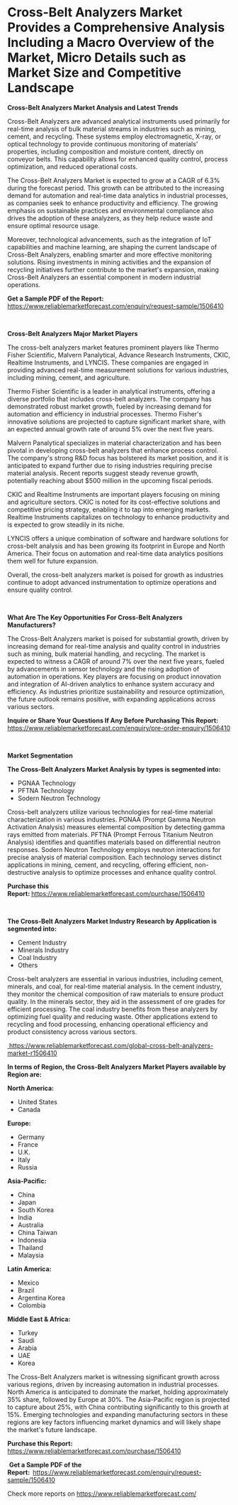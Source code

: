 <p><h1>Cross-Belt Analyzers Market Provides a Comprehensive Analysis Including a Macro Overview of the Market, Micro Details such as Market Size and Competitive Landscape</h1></p><p><strong>Cross-Belt Analyzers Market Analysis and Latest Trends</strong></p>
<p><p>Cross-Belt Analyzers are advanced analytical instruments used primarily for real-time analysis of bulk material streams in industries such as mining, cement, and recycling. These systems employ electromagnetic, X-ray, or optical technology to provide continuous monitoring of materials' properties, including composition and moisture content, directly on conveyor belts. This capability allows for enhanced quality control, process optimization, and reduced operational costs.</p><p>The Cross-Belt Analyzers Market is expected to grow at a CAGR of 6.3% during the forecast period. This growth can be attributed to the increasing demand for automation and real-time data analytics in industrial processes, as companies seek to enhance productivity and efficiency. The growing emphasis on sustainable practices and environmental compliance also drives the adoption of these analyzers, as they help reduce waste and ensure optimal resource usage.</p><p>Moreover, technological advancements, such as the integration of IoT capabilities and machine learning, are shaping the current landscape of Cross-Belt Analyzers, enabling smarter and more effective monitoring solutions. Rising investments in mining activities and the expansion of recycling initiatives further contribute to the market's expansion, making Cross-Belt Analyzers an essential component in modern industrial operations.</p></p>
<p><strong>Get a Sample PDF of the Report:&nbsp;</strong> <a href="https://www.reliablemarketforecast.com/enquiry/request-sample/1506410?utm_campaign=3203&utm_medium=2&utm_source=Github&utm_content=ia&utm_term=23032025&utm_id=cross-belt-analyzers">https://www.reliablemarketforecast.com/enquiry/request-sample/1506410</a></p>
<p>&nbsp;</p>
<p><strong>Cross-Belt Analyzers Major Market Players</strong></p>
<p><p>The cross-belt analyzers market features prominent players like Thermo Fisher Scientific, Malvern Panalytical, Advance Research Instruments, CKIC, Realtime Instruments, and LYNCIS. These companies are engaged in providing advanced real-time measurement solutions for various industries, including mining, cement, and agriculture.</p><p>Thermo Fisher Scientific is a leader in analytical instruments, offering a diverse portfolio that includes cross-belt analyzers. The company has demonstrated robust market growth, fueled by increasing demand for automation and efficiency in industrial processes. Thermo Fisher's innovative solutions are projected to capture significant market share, with an expected annual growth rate of around 5% over the next five years.</p><p>Malvern Panalytical specializes in material characterization and has been pivotal in developing cross-belt analyzers that enhance process control. The company's strong R&D focus has bolstered its market position, and it is anticipated to expand further due to rising industries requiring precise material analysis. Recent reports suggest steady revenue growth, potentially reaching about $500 million in the upcoming fiscal periods.</p><p>CKIC and Realtime Instruments are important players focusing on mining and agriculture sectors. CKIC is noted for its cost-effective solutions and competitive pricing strategy, enabling it to tap into emerging markets. Realtime Instruments capitalizes on technology to enhance productivity and is expected to grow steadily in its niche. </p><p>LYNCIS offers a unique combination of software and hardware solutions for cross-belt analysis and has been growing its footprint in Europe and North America. Their focus on automation and real-time data analytics positions them well for future expansion.</p><p>Overall, the cross-belt analyzers market is poised for growth as industries continue to adopt advanced instrumentation to optimize operations and ensure quality control.</p></p>
<p>&nbsp;</p>
<p><strong>What Are The Key Opportunities For Cross-Belt Analyzers Manufacturers?</strong></p>
<p><p>The Cross-Belt Analyzers market is poised for substantial growth, driven by increasing demand for real-time analysis and quality control in industries such as mining, bulk material handling, and recycling. The market is expected to witness a CAGR of around 7% over the next five years, fueled by advancements in sensor technology and the rising adoption of automation in operations. Key players are focusing on product innovation and integration of AI-driven analytics to enhance system accuracy and efficiency. As industries prioritize sustainability and resource optimization, the future outlook remains positive, with expanding applications across various sectors.</p></p>
<p><strong>Inquire or Share Your Questions If Any Before Purchasing This Report:</strong> <a href="https://www.reliablemarketforecast.com/enquiry/pre-order-enquiry/1506410?utm_campaign=3203&utm_medium=2&utm_source=Github&utm_content=ia&utm_term=23032025&utm_id=cross-belt-analyzers">https://www.reliablemarketforecast.com/enquiry/pre-order-enquiry/1506410</a></p>
<p>&nbsp;</p>
<p><strong>Market Segmentation</strong></p>
<p><strong>The Cross-Belt Analyzers Market Analysis by types is segmented into:</strong></p>
<p><ul><li>PGNAA Technology</li><li>PFTNA Technology</li><li>Sodern Neutron Technology</li></ul></p>
<p><p>Cross-belt analyzers utilize various technologies for real-time material characterization in various industries. PGNAA (Prompt Gamma Neutron Activation Analysis) measures elemental composition by detecting gamma rays emitted from materials. PFTNA (Prompt Ferrous Titanium Neutron Analysis) identifies and quantifies materials based on differential neutron responses. Sodern Neutron Technology employs neutron interactions for precise analysis of material composition. Each technology serves distinct applications in mining, cement, and recycling, offering efficient, non-destructive analysis to optimize processes and enhance quality control.</p></p>
<p><strong>Purchase this Report:&nbsp;</strong><a href="https://www.reliablemarketforecast.com/purchase/1506410?utm_campaign=3203&utm_medium=2&utm_source=Github&utm_content=ia&utm_term=23032025&utm_id=cross-belt-analyzers">https://www.reliablemarketforecast.com/purchase/1506410</a></p>
<p>&nbsp;</p>
<p><strong>The Cross-Belt Analyzers Market Industry Research by Application is segmented into:</strong></p>
<p><ul><li>Cement Industry</li><li>Minerals Industry</li><li>Coal Industry</li><li>Others</li></ul></p>
<p><p>Cross-belt analyzers are essential in various industries, including cement, minerals, and coal, for real-time material analysis. In the cement industry, they monitor the chemical composition of raw materials to ensure product quality. In the minerals sector, they aid in the assessment of ore grades for efficient processing. The coal industry benefits from these analyzers by optimizing fuel quality and reducing waste. Other applications extend to recycling and food processing, enhancing operational efficiency and product consistency across various sectors.</p></p>
<p><a href="https://www.reliablemarketforecast.com/global-cross-belt-analyzers-market-r1506410?utm_campaign=3203&utm_medium=2&utm_source=Github&utm_content=ia&utm_term=23032025&utm_id=cross-belt-analyzers">&nbsp;https://www.reliablemarketforecast.com/global-cross-belt-analyzers-market-r1506410</a></p>
<p><strong>In terms of Region, the Cross-Belt Analyzers Market Players available by Region are:</strong></p>
<p>
    <p> <strong> North America: </strong>
        <ul>
            <li>United States</li>
            <li>Canada</li>
        </ul>
        </p> 
    <p> <strong> Europe: </strong>
        <ul>
            <li>Germany</li>
            <li>France</li>
            <li>U.K.</li>
            <li>Italy</li>
            <li>Russia</li>
        </ul>
        </p> 
    <p> <strong> Asia-Pacific: </strong>
        <ul>
            <li>China</li>
            <li>Japan</li>
            <li>South Korea</li>
            <li>India</li>
            <li>Australia</li>
            <li>China Taiwan</li>
            <li>Indonesia</li>
            <li>Thailand</li>
            <li>Malaysia</li>
        </ul>
        </p> 
    <p> <strong> Latin America: </strong>
        <ul>
            <li>Mexico</li>
            <li>Brazil</li>
            <li>Argentina Korea</li>
            <li>Colombia</li>
        </ul>
        </p> 
    <p> <strong> Middle East & Africa: </strong>
        <ul>
            <li>Turkey</li>
            <li>Saudi</li>
            <li>Arabia</li>
            <li>UAE</li>
            <li>Korea</li>
        </ul>
    </p>
    </p>
<p><p>The Cross-Belt Analyzers market is witnessing significant growth across various regions, driven by increasing automation in industrial processes. North America is anticipated to dominate the market, holding approximately 35% share, followed by Europe at 30%. The Asia-Pacific region is projected to capture about 25%, with China contributing significantly to this growth at 15%. Emerging technologies and expanding manufacturing sectors in these regions are key factors influencing market dynamics and will likely shape the market's future landscape.</p></p>
<p><strong>Purchase this Report: </strong><a href="https://www.reliablemarketforecast.com/purchase/1506410?utm_campaign=3203&utm_medium=2&utm_source=Github&utm_content=ia&utm_term=23032025&utm_id=cross-belt-analyzers">https://www.reliablemarketforecast.com/purchase/1506410</a></p>
<p>&nbsp;<strong>Get a Sample PDF of the Report:&nbsp;&nbsp;</strong><a href="https://www.reliablemarketforecast.com/enquiry/request-sample/1506410?utm_campaign=3203&utm_medium=2&utm_source=Github&utm_content=ia&utm_term=23032025&utm_id=cross-belt-analyzers">https://www.reliablemarketforecast.com/enquiry/request-sample/1506410</a></p>
<p><strong></strong></p>
<p>Check more reports on <a href="https://www.reliablemarketforecast.com/?utm_campaign=3203&utm_medium=2&utm_source=Github&utm_content=ia&utm_term=23032025&utm_id=cross-belt-analyzers">https://www.reliablemarketforecast.com/</a></p>